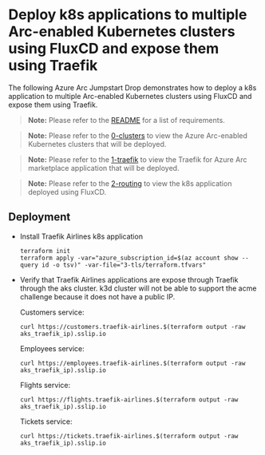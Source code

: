# Deploy k8s applications to multiple Arc-enabled Kubernetes clusters using FluxCD and expose them using Traefik

The following Azure Arc Jumpstart Drop demonstrates how to deploy a k8s application to multiple Arc-enabled Kubernetes clusters using FluxCD and expose them using Traefik.

  > **Note:** Please refer to the [README](../README.md) for a list of requirements.

  > **Note:** Please refer to the [0-clusters](../0-clusters/README.md) to view the Azure Arc-enabled Kubernetes clusters that will be deployed.

  > **Note:** Please refer to the [1-traefik](../1-traefik/README.md) to view the Traefik for Azure Arc marketplace application that will be deployed.

  > **Note:** Please refer to the [2-routing](../2-routing/README.md) to view the k8s application deployed using FluxCD.

## Deployment
* Install Traefik Airlines k8s application
  ```shell
  terraform init
  terraform apply -var="azure_subscription_id=$(az account show --query id -o tsv)" -var-file="3-tls/terraform.tfvars"
  ```

* Verify that Traefik Airlines applications are expose through Traefik through the aks cluster. k3d cluster will not be able to support the acme challenge because it does not have a public IP.

  Customers service:
  ```shell
  curl https://customers.traefik-airlines.$(terraform output -raw aks_traefik_ip).sslip.io
  ```

  Employees service:
  ```shell
  curl https://employees.traefik-airlines.$(terraform output -raw aks_traefik_ip).sslip.io
  ```

  Flights service:
  ```shell
  curl https://flights.traefik-airlines.$(terraform output -raw aks_traefik_ip).sslip.io
  ```

  Tickets service:
  ```shell
  curl https://tickets.traefik-airlines.$(terraform output -raw aks_traefik_ip).sslip.io
  ```
